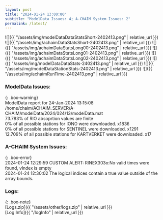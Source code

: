 ```yaml
---
layout: post
title: "2024-01-24 13:00:00"
subtitle: "ModelData Issues: 4; A-CHAIM System Issues: 2"
permalink: /latest/
---
```


![]({{ "/assets/img/modelDataDataStatsShort-2402413.png" | relative_url }})
![]({{ "/assets/img/achaimDataStatsShort-2402413.png" | relative_url }})
![]({{ "/assets/img/achaimDataStatsLong00-2402413.png" | relative_url }})
![]({{ "/assets/img/achaimDataStatsLong01-2402413.png" | relative_url }})
![]({{ "/assets/img/achaimDataStatsLong02-2402413.png" | relative_url }})
![]({{ "/assets/img/modelDataDataStats-2402413.png" | relative_url }})
![]({{ "/assets/img/modelDataStationStats-2402413.png" | relative_url }})
![]({{ "/assets/img/achaimRunTime-2402413.png" | relative_url }})


### ModelData Issues:  
  
{: .box-warning}  
 ModelData report for 24-Jan-2024 13:15:08   
 /home/chaim/ACHAIM_SERVER/A-CHAIM/modelData/2024/024/13/modelData.mat   
 73.783% of RIO absoprtion values are finite   
 0% of all possible stations for IONO were downloaded. x1836   
 0% of all possible stations for SENTINEL were downloaded. x1291   
 12.709% of all possible stations for KARTVERKET were downloaded. x17   
  
### A-CHAIM System Issues:  
  
{: .box-error}  
2024-01-24 12:29:59 CUSTOM ALERT: RINEX303o:No valid times were found, vIndex is empty  
2024-01-24 12:30:02 The logical indices contain a true value outside of the array bounds.  

### Logs:  
  
{: .box-note}  
[Logs.zip]({{ "/assets/other/logs.zip" | relative_url }})  
[Log Info]({{ "/logInfo" | relative_url }})  
